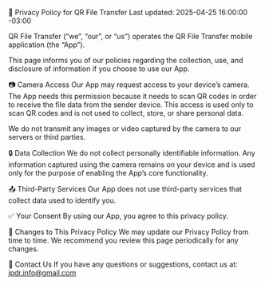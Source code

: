 📄 Privacy Policy for QR File Transfer
Last updated: 2025-04-25 16:00:00 -03:00

QR File Transfer (“we”, “our”, or “us”) operates the QR File Transfer mobile application (the “App”).

This page informs you of our policies regarding the collection, use, and disclosure of information if you choose to use our App.

📷 Camera Access
Our App may request access to your device’s camera. The App needs this permission because it needs to scan QR codes in order to receive the file data from the sender device. 
This access is used only to scan QR codes and is not used to collect, store, or share personal data.

We do not transmit any images or video captured by the camera to our servers or third parties.

🔒 Data Collection
We do not collect personally identifiable information. Any information captured using the camera remains on your device and is used only for the purpose of enabling the App’s core functionality.

📤 Third-Party Services
Our App does not use third-party services that collect data used to identify you.

✅ Your Consent
By using our App, you agree to this privacy policy.

📝 Changes to This Privacy Policy
We may update our Privacy Policy from time to time. We recommend you review this page periodically for any changes.

📧 Contact Us
If you have any questions or suggestions, contact us at: jpdr.info@gmail.com
